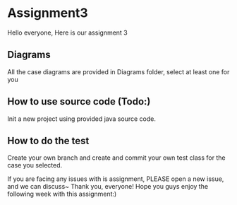 # Assignment3
Hello everyone, Here is our assignment 3

## Diagrams
All the case diagrams are provided in Diagrams folder, select at least one for you

## How to use source code (Todo:)
Init a new project using provided java source code.

## How to do the test
Create your own branch and create and commit your own test class for the case you selected.

If you are facing any issues with is assignment, PLEASE open a new issue, and we can discuss~
Thank you, everyone! Hope you guys enjoy the following week with this assignment:)
